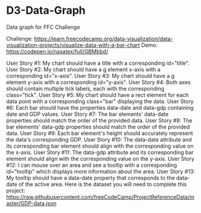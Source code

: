 # D3-Data-Graph
Data graph for FFC Challenge

Challenge: https://learn.freecodecamp.org/data-visualization/data-visualization-projects/visualize-data-with-a-bar-chart
Demo: https://codepen.io/nasatex/full/GBMbbd/

User Story #1: My chart should have a title with a corresponding id="title".
User Story #2: My chart should have a g element x-axis with a corresponding id="x-axis".
User Story #3: My chart should have a g element y-axis with a corresponding id="y-axis".
User Story #4: Both axes should contain multiple tick labels, each with the corresponding class="tick".
User Story #5: My chart should have a rect element for each data point with a corresponding class="bar" displaying the data.
User Story #6: Each bar should have the properties data-date and data-gdp containing date and GDP values.
User Story #7: The bar elements' data-date properties should match the order of the provided data.
User Story #8: The bar elements' data-gdp properties should match the order of the provided data.
User Story #9: Each bar element's height should accurately represent the data's corresponding GDP.
User Story #10: The data-date attribute and its corresponding bar element should align with the corresponding value on the x-axis.
User Story #11: The data-gdp attribute and its corresponding bar element should align with the corresponding value on the y-axis.
User Story #12: I can mouse over an area and see a tooltip with a corresponding id="tooltip" which displays more information about the area.
User Story #13: My tooltip should have a data-date property that corresponds to the data-date of the active area.
Here is the dataset you will need to complete this project: https://raw.githubusercontent.com/freeCodeCamp/ProjectReferenceData/master/GDP-data.json

